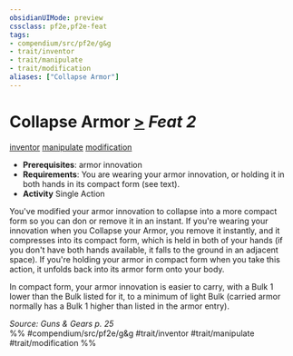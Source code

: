 ```yaml
---
obsidianUIMode: preview
cssclass: pf2e,pf2e-feat
tags:
- compendium/src/pf2e/g&g
- trait/inventor
- trait/manipulate
- trait/modification
aliases: ["Collapse Armor"]
---
```

# Collapse Armor  [>](../../rules/core-rulebook/chapter-9-playing-the-game.md#Actions "Single Action") *Feat 2*  
[inventor](../../rules/traits/inventor-g-g.md)  [manipulate](../../rules/traits/manipulate.md)  [modification](../../rules/traits/modification-g-g.md)  

- **Prerequisites**: armor innovation
- **Requirements**: You are wearing your armor innovation, or holding it in both hands in its compact form (see text).
- **Activity** Single Action

You've modified your armor innovation to collapse into a more compact form so you can don or remove it in an instant. If you're wearing your innovation when you Collapse your Armor, you remove it instantly, and it compresses into its compact form, which is held in both of your hands (if you don't have both hands available, it falls to the ground in an adjacent space). If you're holding your armor in compact form when you take this action, it unfolds back into its armor form onto your body.

In compact form, your armor innovation is easier to carry, with a Bulk 1 lower than the Bulk listed for it, to a minimum of light Bulk (carried armor normally has a Bulk 1 higher than listed in the armor entry).

*Source: Guns & Gears p. 25*  
%% #compendium/src/pf2e/g&g #trait/inventor #trait/manipulate #trait/modification %%